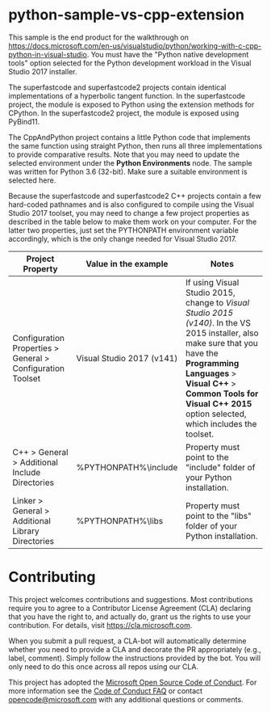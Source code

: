 # python-sample-vs-cpp-extension

This sample is the end product for the walkthrough on https://docs.microsoft.com/en-us/visualstudio/python/working-with-c-cpp-python-in-visual-studio.
You must have the "Python native development tools" option selected for the Python development workload in the Visual Studio 2017 installer.

The superfastcode and superfastcode2 projects contain identical implementations of a hyperbolic tangent function. In the superfastcode project, the
module is exposed to Python using the extension methods for CPython. In the superfastcode2 project, the module is exposed using PyBind11.

The CppAndPython project contains a little Python code that implements the same function using straight Python, then runs all three implementations
to provide comparative results. Note that you may need to update the selected environment under the **Python Environments** node. The sample was
written for Python 3.6 (32-bit). Make sure a suitable environment is selected here.

Because the superfastcode and superfastcode2 C++ projects contain a few hard-coded pathnames and is also configured to compile using the Visual Studio 2017 
toolset, you may need to change a few project properties as described in the table below to make them work on your computer. For the latter two properties,
just set the PYTHONPATH environment variable accordingly, which is the only change needed for Visual Studio 2017.

| Project Property | Value in the example | Notes |
| --- | --- | --- |
| Configuration Properties > General > Configuration Toolset | Visual Studio 2017 (v141) | If using Visual Studio 2015, change to *Visual Studio 2015 (v140)*. In the VS 2015 installer, also make sure that you have the **Programming Languages** > **Visual C++** > **Common Tools for Visual C++ 2015** option selected, which includes the toolset.  |
| C++ > General > Additional Include Directories | %PYTHONPATH%\include | Property must point to the "include" folder of your Python installation. |
| Linker > General > Additional Library Directories | %PYTHONPATH%\libs| Property must point to the "libs" folder of your Python installation. |


# Contributing

This project welcomes contributions and suggestions.  Most contributions require you to agree to a
Contributor License Agreement (CLA) declaring that you have the right to, and actually do, grant us
the rights to use your contribution. For details, visit https://cla.microsoft.com.

When you submit a pull request, a CLA-bot will automatically determine whether you need to provide
a CLA and decorate the PR appropriately (e.g., label, comment). Simply follow the instructions
provided by the bot. You will only need to do this once across all repos using our CLA.

This project has adopted the [Microsoft Open Source Code of Conduct](https://opensource.microsoft.com/codeofconduct/).
For more information see the [Code of Conduct FAQ](https://opensource.microsoft.com/codeofconduct/faq/) or
contact [opencode@microsoft.com](mailto:opencode@microsoft.com) with any additional questions or comments.